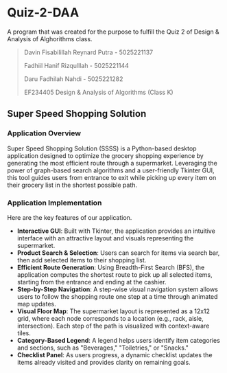 # Quiz-2-DAA
A program that was created for the purpose to fulfill the Quiz 2 of Design &amp; Analysis of Alghorithms class.

> Davin Fisabilillah Reynard Putra  - 5025221137
>
> Fadhiil Hanif Rizqulllah          - 5025221144
>
> Daru Fadhilah Nahdi               - 5025221282
>
> EF234405 Design & Analysis of Algorithms (Class K)

## Super Speed Shopping Solution
### Application Overview
  
Super Speed Shopping Solution (SSSS) is a Python-based desktop application designed to optimize the grocery shopping experience by generating the most efficient route through a supermarket. Leveraging the power of graph-based search algorithms and a user-friendly Tkinter GUI, this tool guides users from entrance to exit while picking up every item on their grocery list in the shortest possible path. 

### Application Implementation

Here are the key features of our application.
* **Interactive GUI**: Built with Tkinter, the application provides an intuitive interface with an attractive layout and visuals representing the supermarket.
* **Product Search & Selection**: Users can search for items via search bar, then add selected items to their shopping list.
* **Efficient Route Generation**: Using Breadth-First Search (BFS), the application computes the shortest route to pick up all selected items, starting from the entrance and ending at the cashier.
* **Step-by-Step Navigation**: A step-wise visual navigation system allows users to follow the shopping route one step at a time through animated map updates.
* **Visual Floor Map**: The supermarket layout is represented as a 12x12 grid, where each node corresponds to a location (e.g., rack, aisle, intersection). Each step of the path is visualized with context-aware tiles.
* **Category-Based Legend**: A legend helps users identify item categories and sections, such as "Beverages," "Toiletries," or "Snacks."
* **Checklist Panel**: As users progress, a dynamic checklist updates the items already visited and provides clarity on remaining goals.

